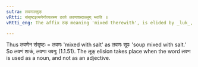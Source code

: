 ```yaml
---
sutra: लवणाल्लुक्
vRtti: संसृष्टइत्यनेनोत्पन्नस्य ठको लवणशब्दाल्लुग् भवति ॥
vRtti_eng: The affix ठक् meaning 'mixed therewith', is elided by _luk_, after the word '_lavana_.'

---
```

Thus लवणेन संसृष्टः = लवणः 'mixed with salt' as लवणः सूपः 'soup mixed with salt.' So लवणं शाकं, लवणा यवगूः (1.1.51). The लूक् elision takes place when the word लवण is used as a noun, and not as an adjective.
